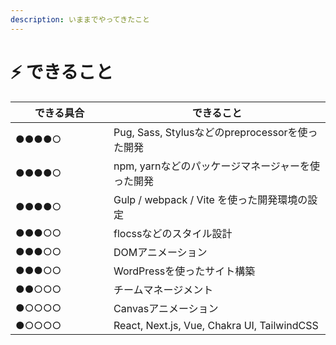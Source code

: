 ```yaml
---
description: いままでやってきたこと
---
```


# ⚡ できること

<table><thead><tr><th width="141">できる具合</th><th>できること</th></tr></thead><tbody><tr><td>●●●●○</td><td>Pug, Sass, Stylusなどのpreprocessorを使った開発</td></tr><tr><td>●●●●○</td><td>npm, yarnなどのパッケージマネージャーを使った開発</td></tr><tr><td>●●●●○</td><td>Gulp / webpack / Vite を使った開発環境の設定</td></tr><tr><td>●●●○○</td><td>flocssなどのスタイル設計</td></tr><tr><td>●●●○○</td><td>DOMアニメーション</td></tr><tr><td>●●●○○</td><td>WordPressを使ったサイト構築</td></tr><tr><td>●●○○○</td><td>チームマネージメント</td></tr><tr><td>●○○○○</td><td>Canvasアニメーション</td></tr><tr><td>●○○○○</td><td>React, Next.js, Vue, Chakra UI, TailwindCSS</td></tr></tbody></table>
